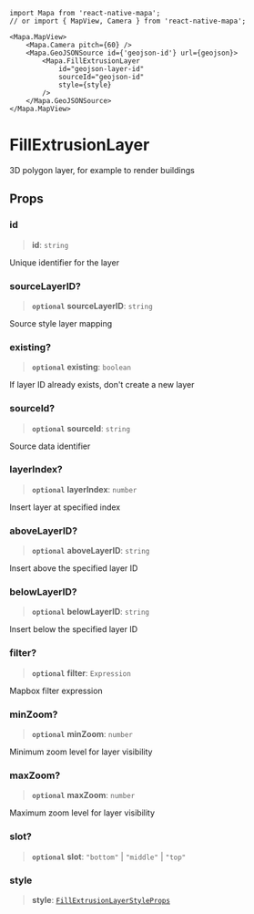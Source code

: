 ```tsx
import Mapa from 'react-native-mapa';
// or import { MapView, Camera } from 'react-native-mapa';

<Mapa.MapView>
    <Mapa.Camera pitch={60} />
    <Mapa.GeoJSONSource id={'geojson-id'} url={geojson}>
        <Mapa.FillExtrusionLayer
            id="geojson-layer-id"
            sourceId="geojson-id"
            style={style}
        />
    </Mapa.GeoJSONSource>
</Mapa.MapView>
```
# FillExtrusionLayer
3D polygon layer, for example to render buildings

## Props

### id

> **id**: `string`

Unique identifier for the layer

### sourceLayerID?

> **`optional`** **sourceLayerID**: `string`

Source style layer mapping

### existing?

> **`optional`** **existing**: `boolean`

If layer ID already exists, don't create a new layer

### sourceId?

> **`optional`** **sourceId**: `string`

Source data identifier

### layerIndex?

> **`optional`** **layerIndex**: `number`

Insert layer at specified index

### aboveLayerID?

> **`optional`** **aboveLayerID**: `string`

Insert above the specified layer ID

### belowLayerID?

> **`optional`** **belowLayerID**: `string`

Insert below the specified layer ID

### filter?

> **`optional`** **filter**: `Expression`

Mapbox filter expression

### minZoom?

> **`optional`** **minZoom**: `number`

Minimum zoom level for layer visibility

### maxZoom?

> **`optional`** **maxZoom**: `number`

Maximum zoom level for layer visibility

### slot?

> **`optional`** **slot**: `"bottom"` \| `"middle"` \| `"top"`

### style

> **style**: [`FillExtrusionLayerStyleProps`](FillExtrusionLayerStyleProps.md)
